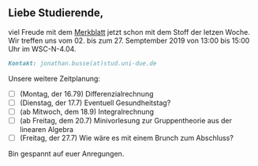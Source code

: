 ## Liebe Studierende,

viel Freude mit dem [Merkblatt](https://github.com/JonathanVorkurs/MathematikVorkurs2019/blob/master/MerkblattMathematikVorkurs2019.pdf) jetzt schon mit dem Stoff der letzen Woche. Wir treffen uns vom 02. bis zum 27. Semptember 2019 von 13:00 bis 15:00 Uhr im WSC-N-4.04.

```markdown
Kontakt: jonathan.busse(at)stud.uni-due.de
```
Unsere weitere Zeitplanung:
- [ ] (Montag, der 16.79) Differenzialrechnung
- [ ] (Dienstag, der 17.7) Eventuell Gesundheitstag?
- [ ] (ab Mitwoch, dem 18.9) Integralrechnung
- [ ] (ab Freitag, dem 20.7) Minivorlesung zur Gruppentheorie aus der linearen Algebra
- [ ] (Freitag, der 27.7) Wie wäre es mit einem Brunch zum Abschluss?

Bin gespannt auf euer Anregungen.
